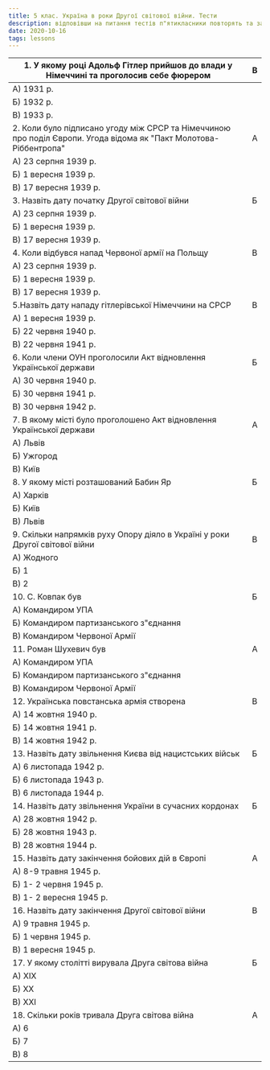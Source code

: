 ```yaml
---
title: 5 клас. Україна в роки Другої світової війни. Тести
description: відповівши на питання тестів п"ятикласники повторять та закріплять знання про Україну в роки Другої світової війни
date: 2020-10-16
tags: lessons
---
```


| 1.  У якому році Адольф Гітлер прийшов до влади у Німеччині та проголосив себе фюрером | В    |
| ------------------------------------------------------------ | ---- |
| А) 1931 р.                                                   |      |
| Б) 1932 р.                                                   |      |
| В) 1933 р.                                                   |      |
| 2. Коли було підписано угоду між СРСР та Німеччиною про поділ Європи. Угода відома як "Пакт Молотова- Ріббентропа" | А    |
| А) 23 серпня 1939 р.                                         |      |
| Б) 1 вересня 1939 р.                                         |      |
| В) 17 вересня 1939 р.                                        |      |
| 3.  Назвіть дату початку Другої світової війни               | Б    |
| А) 23 серпня 1939 р.                                         |      |
| Б) 1 вересня 1939 р.                                         |      |
| В) 17 вересня 1939 р.                                        |      |
| 4. Коли відбувся напад Червоної армії на Польщу              | В    |
| А) 23 серпня 1939 р.                                         |      |
| Б) 1 вересня 1939 р.                                         |      |
| В) 17 вересня 1939 р.                                        |      |
| 5.Назвіть дату нападу гітлерівської Німеччини на СРСР        | В    |
| А) 1 вересня 1939 р.                                         |      |
| Б) 22 червня 1940 р.                                         |      |
| В) 22 червня 1941 р.                                         |      |
| 6. Коли члени ОУН проголосили Акт відновлення Української держави | Б    |
| А) 30 червня 1940 р.                                         |      |
| Б) 30 червня 1941 р.                                         |      |
| В) 30 червня 1942 р.                                         |      |
| 7. В якому місті було проголошено Акт відновлення Української держави | А    |
| А) Львів                                                     |      |
| Б) Ужгород                                                   |      |
| В) Київ                                                      |      |
| 8. У якому місті розташований Бабин Яр                       | Б    |
| А) Харків                                                    |      |
| Б) Київ                                                      |      |
| В) Львів                                                     |      |
| 9. Скільки напрямків руху Опору діяло в Україні у роки Другої світової війни | В    |
| А) Жодного                                                   |      |
| Б) 1                                                         |      |
| В) 2                                                         |      |
| 10. С. Ковпак був                                            | Б    |
| А) Командиром УПА                                            |      |
| Б) Командиром партизанського з"єднання                       |      |
| В) Командиром Червоної Армії                                 |      |
| 11. Роман Шухевич був                                        | А    |
| А) Командиром УПА                                            |      |
| Б) Командиром партизанського з"єднання                       |      |
| В) Командиром Червоної Армії                                 |      |
| 12. Українська повстанська армія створена                    | В    |
| А) 14 жовтня 1940 р.                                         |      |
| Б) 14 жовтня 1941 р.                                         |      |
| В) 14 жовтня 1942 р.                                         |      |
| 13. Назвіть дату звільнення Києва від нацистських військ     | Б    |
| А) 6 листопада 1942 р.                                       |      |
| Б) 6 листопада 1943 р.                                       |      |
| В) 6 листопада 1944 р.                                       |      |
| 14. Назвіть дату звільнення України в сучасних кордонах      | Б    |
| А) 28 жовтня 1942 р.                                         |      |
| Б) 28 жовтня 1943 р.                                         |      |
| В) 28 жовтня 1944 р.                                         |      |
| 15.  Назвіть дату  закінчення бойових дій в Європі           | А    |
| А) 8-9 травня 1945 р.                                        |      |
| Б) 1- 2 червня 1945 р.                                       |      |
| В) 1- 2 вересня 1945 р.                                      |      |
| 16. Назвіть дату закінчення Другої світової війни            | В    |
| А) 9 травня 1945 р.                                          |      |
| Б) 1 червня 1945 р.                                          |      |
| В) 1 вересня 1945 р.                                         |      |
| 17. У якому столітті вирувала Друга світова війна            | Б    |
| А) ХІХ                                                       |      |
| Б) ХХ                                                        |      |
| В) ХХІ                                                       |      |
| 18. Скільки років тривала Друга світова війна                | А    |
| А) 6                                                         |      |
| Б) 7                                                         |      |
| В) 8                                                         |      |

